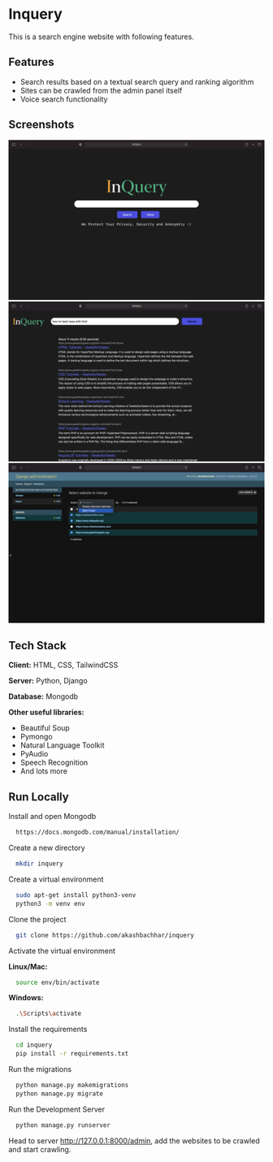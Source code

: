 
# Inquery

This is a search engine website with following features.


## Features

- Search results based on a textual search query and ranking algorithm
- Sites can be crawled from the admin panel itself
- Voice search functionality
## Screenshots

<img src="./demo/1.png" alt="UI"/>
<img src="./demo/2.png" alt="UI"/>
<img src="./demo/3.png" alt="UI"/>

  
## Tech Stack

**Client:** HTML, CSS, TailwindCSS

**Server:** Python, Django

**Database:** Mongodb

**Other useful libraries:** 
* Beautiful Soup
* Pymongo
* Natural Language Toolkit
* PyAudio
* Speech Recognition
* And lots more

  
## Run Locally

Install and open Mongodb

```bash
  https://docs.mongodb.com/manual/installation/
```

Create a new directory 
```bash
  mkdir inquery
```

Create a virtual environment

```bash
  sudo apt-get install python3-venv
  python3 -m venv env
```
Clone the project

```bash
  git clone https://github.com/akashbachhar/inquery
```

Activate the virtual environment

**Linux/Mac:**

```bash
  source env/bin/activate
```

**Windows:**

```bash
  .\Scripts\activate
```

Install the requirements

```bash
  cd inquery
  pip install -r requirements.txt
```

Run the migrations 

```bash
  python manage.py makemigrations
  python manage.py migrate
```

Run the Development Server 

```bash
  python manage.py runserver
```
Head to server http://127.0.0.1:8000/admin, add the websites to be crawled and start crawling.


  